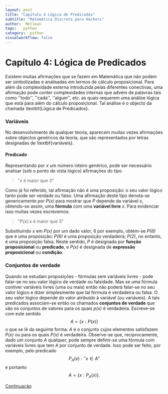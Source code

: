 ```yaml
---
layout: post
title: "Capítulo 4 Lógica de Predicados"
subtitle: "Matemática Discreta para Hackers"
author:  Mellean
tags:   python
category:  python
visualworkflow: false
---
```


<script src="https://cdnjs.cloudflare.com/ajax/libs/mathjax/2.7.0/MathJax.js?config=TeX-AMS-MML_HTMLorMML" type="text/javascript"></script>

Capítulo 4: Lógica de Predicados
======

Existem muitas afirmações que se fazem em Matemática que não podem ser simbolizadas e analisadas em termos de cálculo proposicional. Para além da complexidade externa introduzida pelas diferentes conectivas, uma afirmação pode conter complexidades internas que advém de palavras tais como ''todo'', ''cada'', ''algum'', etc. as quais requerem uma análise lógica que está para além do cálculo proposicional. Tal análise é o objecto da chamada \textbf{Lógica de Predicados}.

### Variáveis
No desenvolvimento de qualquer teoria, aparecem muitas vezes afirmações sobre objectos genéricos da teoria, que são representados por letras designadas de \textbf{variáveis}.

#### Predicado
Representando por *x* um número inteiro genérico, pode ser necessário analisar (sob o ponto de vista lógico) afirmações do tipo

> "*x* é maior que 3"

Como já foi referido, tal afirmação não é uma proposição: o seu valor lógico tanto pode ser verdade ou falso. Uma afirmação deste tipo denota-se genericamente por *P(x)* para mostrar que $P$ depende da variável $x$, obtendo-se assim, uma **fórmula** com uma **variável livre** *x*. Para evidenciar isso muitas vezes escrevemos:

> "*P(x):x* é maior que 3"

Substituindo *x* em *P(x)* por um dado valor, 6 por exemplo, obtém-se *P(6)* que é uma proposição: *P(6)* é uma proposição verdadeira; *P(2)*, no entanto, é uma proposição falsa. Neste sentido, *P* é designada por **função proposicional** ou **predicado**, e *P(x)* é designada de **expressão proposicional** ou **condição**.


### Conjuntos de verdade
Quando se estudam proposições - fórmulas sem variáveis livres - pode falar-se no seu valor lógico de verdade ou falsidade. Mas se uma fórmula contiver variáveis livres (uma ou mais) então não poderá falar-se no seu valor lógico e dizer simplesmente que tal fórmula é verdadeira ou falsa. O seu valor lógico depende do valor atribuído à variável (ou variáveis). A tais predicados associam-se então os chamados **conjuntos de verdade** que são os conjuntos de valores para os quais *p(x)* é verdadeira. Escreve-se com este sentido
$$
A=\{x:P(x)\}
$$
o que se lê da seguinte forma: *A* é o conjunto cujos elementos satisfazem *P(x)* ou para os quais *P(x)* é verdadeira. Observe-se que, reciprocamente, dado um conjunto *A* qualquer, pode sempre definir-se uma fórmula com variáveis livres que tem *A* por conjunto de verdade. Isso pode ser feito, por exemplo, pelo predicado
$$
P_A(x):''x\in A''
$$
e portanto
$$
A=\{x:P_A(x)\}.
$$

[Continuação](https://github.com/MelroLeandro/Matematica-Discreta-para-Hackers/blob/master/jpynb_source/Chapter4_Logica_de_predicados/Chapter4_Logica_de_predicados.ipynb)
